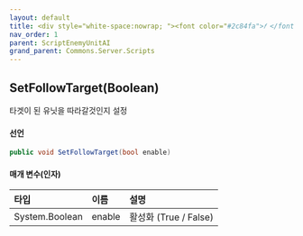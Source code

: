 ```yaml
---
layout: default
title: <div style="white-space:nowrap; "><font color="#2c84fa">𝑓 </font>SetFollowTarget</div>
nav_order: 1
parent: ScriptEnemyUnitAI
grand_parent: Commons.Server.Scripts
---
```


## SetFollowTarget(Boolean)
타겟이 된 유닛을 따라갈것인지 설정

#### 선언
```cs
public void SetFollowTarget(bool enable)
```

#### 매개 변수(인자)

|타입|이름|설명|
|:-|:-|:-|
|System.Boolean|enable|활성화 (True / False)|